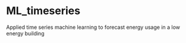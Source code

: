 # ML_timeseries
Applied time series machine learning to forecast energy usage in a low energy building
